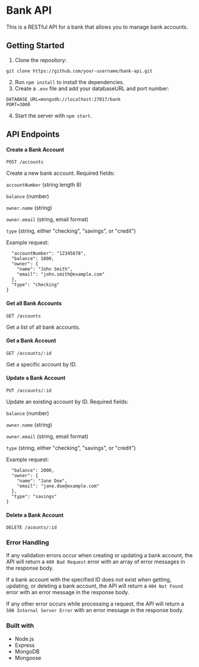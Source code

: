
# Bank API
This is a RESTful API for a bank that allows you to manage bank accounts.


## Getting Started
1. Clone the repository:
```
git clone https://github.com/your-username/bank-api.git
```

2. Run `npm install` to install the dependencies.
3. Create a ```.env``` file and add your databaseURL and port number:
```
DATABASE_URL=mongodb://localhost:27017/bank
PORT=3000
```

4. Start the server with `npm start`.


## API Endpoints
#### Create a Bank Account
```
POST /accounts
```
Create a new bank account. Required fields:

```accountNumber``` (string length 8)

```balance``` (number)

```owner.name``` (string)

```owner.email``` (string, email format)

```type``` (string, either "checking", "savings", or "credit")


Example request:

```{
  "accountNumber": "12345678",
  "balance": 1000,
  "owner": {
    "name": "John Smith",
    "email": "john.smith@example.com"
  },
  "type": "checking"
}
```

#### Get all Bank Accounts

```
GET /accounts
```

Get a list of all bank accounts.

#### Get a Bank Account

```
GET /accounts/:id
```

Get a specific account by ID.

#### Update a Bank Account

```
PUT /accounts/:id
```

Update an existing account by ID. Required fields:

```balance``` (number)

```owner.name``` (string)

```owner.email``` (string, email format)

```type``` (string, either "checking", "savings", or "credit")

Example request:

```{
  "balance": 2000,
  "owner": {
    "name": "Jane Doe",
    "email": "jane.doe@example.com"
  },
  "type": "savings"
}
```

#### Delete a Bank Account

```
DELETE /acounts/:id
```

### Error Handling

If any validation errors occur when creating or updating a bank account, the API will return a ```400 Bad Request``` error with an array of error messages in the response body.

If a bank account with the specified ID does not exist when getting, updating, or deleting a bank account, the API will return a ```404 Not Found``` error with an error message in the response body.

If any other error occurs while processing a request, the API will return a ```500 Internal Server Error``` with an error message in the response body.

### Built with

* Node.js
* Express
* MongoDB
* Mongoose
